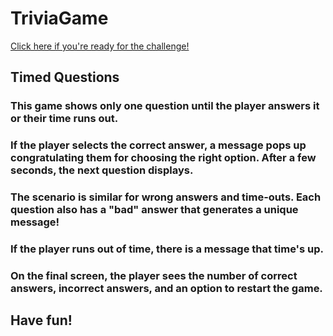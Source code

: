 # TriviaGame

[Click here if you're ready for the challenge!](https://ethantatum.github.io/TriviaGame/ "Hellish History Trivia")

## Timed Questions
### This game shows only one question until the player answers it or their time runs out.
### If the player selects the correct answer, a message pops up congratulating them for choosing the right option. After a few seconds,  the next question displays.

### The scenario is similar for wrong answers and time-outs. Each question also has a "bad" answer that generates a unique message!

### If the player runs out of time, there is a message that time's up.

### On the final screen, the player sees the number of correct answers, incorrect answers, and an option to restart the game.

## Have fun!